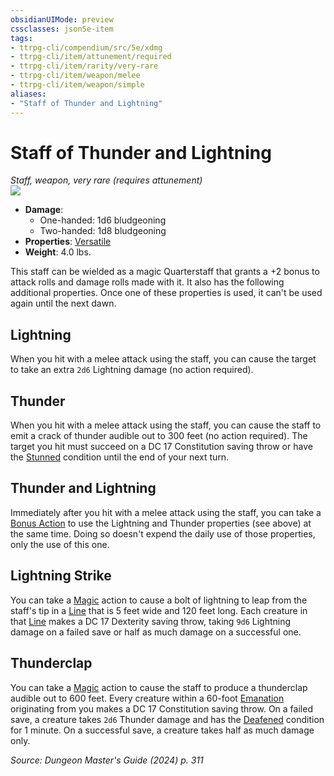 ```yaml
---
obsidianUIMode: preview
cssclasses: json5e-item
tags:
- ttrpg-cli/compendium/src/5e/xdmg
- ttrpg-cli/item/attunement/required
- ttrpg-cli/item/rarity/very-rare
- ttrpg-cli/item/weapon/melee
- ttrpg-cli/item/weapon/simple
aliases: 
- "Staff of Thunder and Lightning"
---
```

# Staff of Thunder and Lightning
*Staff, weapon, very rare (requires attunement)*  
![](2-Mechanics/CLI/items/img/staff-of-thunder-and-lightning.webp#right)

- **Damage**:
  - One-handed: 1d6 bludgeoning
  - Two-handed: 1d8 bludgeoning
- **Properties**: [Versatile](2-Mechanics/CLI/rules/item-properties.md#Versatile)
- **Weight**: 4.0 lbs.

This staff can be wielded as a magic Quarterstaff that grants a +2 bonus to attack rolls and damage rolls made with it. It also has the following additional properties. Once one of these properties is used, it can't be used again until the next dawn.

## Lightning

When you hit with a melee attack using the staff, you can cause the target to take an extra `2d6` Lightning damage (no action required).

## Thunder

When you hit with a melee attack using the staff, you can cause the staff to emit a crack of thunder audible out to 300 feet (no action required). The target you hit must succeed on a DC 17 Constitution saving throw or have the [Stunned](2-Mechanics/CLI/rules/conditions.md#Stunned) condition until the end of your next turn.

## Thunder and Lightning

Immediately after you hit with a melee attack using the staff, you can take a [Bonus Action](2-Mechanics/CLI/rules/variant-rules/bonus-action-xphb.md) to use the Lightning and Thunder properties (see above) at the same time. Doing so doesn't expend the daily use of those properties, only the use of this one.

## Lightning Strike

You can take a [Magic](2-Mechanics/CLI/rules/actions.md#Magic) action to cause a bolt of lightning to leap from the staff's tip in a [Line](2-Mechanics/CLI/rules/variant-rules/line-area-of-effect-xphb.md) that is 5 feet wide and 120 feet long. Each creature in that [Line](2-Mechanics/CLI/rules/variant-rules/line-area-of-effect-xphb.md) makes a DC 17 Dexterity saving throw, taking `9d6` Lightning damage on a failed save or half as much damage on a successful one.

## Thunderclap

You can take a [Magic](2-Mechanics/CLI/rules/actions.md#Magic) action to cause the staff to produce a thunderclap audible out to 600 feet. Every creature within a 60-foot [Emanation](2-Mechanics/CLI/rules/variant-rules/emanation-area-of-effect-xphb.md) originating from you makes a DC 17 Constitution saving throw. On a failed save, a creature takes `2d6` Thunder damage and has the [Deafened](2-Mechanics/CLI/rules/conditions.md#Deafened) condition for 1 minute. On a successful save, a creature takes half as much damage only.

*Source: Dungeon Master's Guide (2024) p. 311*